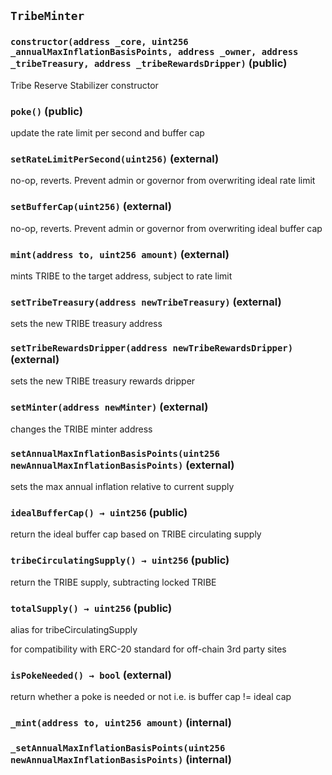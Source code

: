 ## `TribeMinter`






### `constructor(address _core, uint256 _annualMaxInflationBasisPoints, address _owner, address _tribeTreasury, address _tribeRewardsDripper)` (public)

Tribe Reserve Stabilizer constructor




### `poke()` (public)

update the rate limit per second and buffer cap



### `setRateLimitPerSecond(uint256)` (external)



no-op, reverts. Prevent admin or governor from overwriting ideal rate limit

### `setBufferCap(uint256)` (external)



no-op, reverts. Prevent admin or governor from overwriting ideal buffer cap

### `mint(address to, uint256 amount)` (external)

mints TRIBE to the target address, subject to rate limit




### `setTribeTreasury(address newTribeTreasury)` (external)

sets the new TRIBE treasury address



### `setTribeRewardsDripper(address newTribeRewardsDripper)` (external)

sets the new TRIBE treasury rewards dripper



### `setMinter(address newMinter)` (external)

changes the TRIBE minter address




### `setAnnualMaxInflationBasisPoints(uint256 newAnnualMaxInflationBasisPoints)` (external)

sets the max annual inflation relative to current supply




### `idealBufferCap() → uint256` (public)

return the ideal buffer cap based on TRIBE circulating supply



### `tribeCirculatingSupply() → uint256` (public)

return the TRIBE supply, subtracting locked TRIBE



### `totalSupply() → uint256` (public)

alias for tribeCirculatingSupply


for compatibility with ERC-20 standard for off-chain 3rd party sites

### `isPokeNeeded() → bool` (external)

return whether a poke is needed or not i.e. is buffer cap != ideal cap



### `_mint(address to, uint256 amount)` (internal)





### `_setAnnualMaxInflationBasisPoints(uint256 newAnnualMaxInflationBasisPoints)` (internal)








